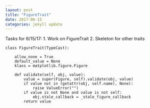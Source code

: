 ```yaml
---
layout: post
title: "FigureTrait"
date: 2017-06-15
categories: jekyll update
---
```


Tasks for 6/15/17:
    1. Work on FigureTrait
    2. Skeleton for other traits

~~~
class FigureTrait(TypeCast):

    allow_none = True
    default_value = None
    klass = matplotlib.figure.Figure

    def validate(self, obj, value):
        value = super(Figure, self).validate(obj, value)
        if value not in (getattr(obj, self.name), None):
            raise ValueError("")
        if value is not None and value is not self:
            obj.stale_callback = _stale_figure_callback
        return value
~~~
